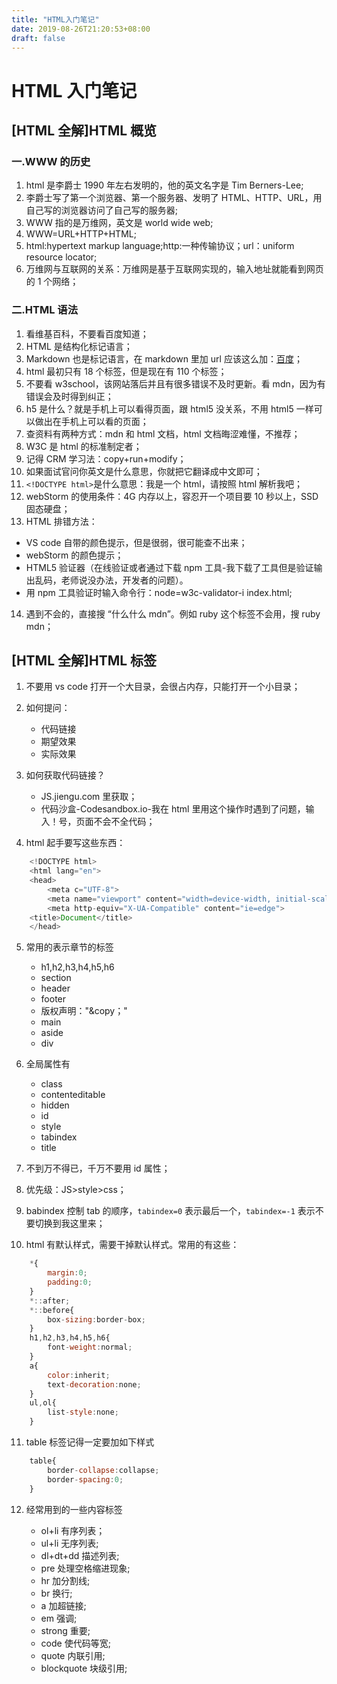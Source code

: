 ```yaml
---
title: "HTML入门笔记"
date: 2019-08-26T21:20:53+08:00
draft: false
---
```


# HTML 入门笔记

## [HTML 全解]HTML 概览

### 一.WWW 的历史

1. html 是李爵士 1990 年左右发明的，他的英文名字是 Tim Berners-Lee;
2. 李爵士写了第一个浏览器、第一个服务器、发明了 HTML、HTTP、URL，用自己写的浏览器访问了自己写的服务器;
3. WWW 指的是万维网，英文是 world wide web;
4. WWW=URL+HTTP+HTML;
5. html:hypertext markup language;http:一种传输协议；url：uniform resource locator;
6. 万维网与互联网的关系：万维网是基于互联网实现的，输入地址就能看到网页的 1 个网络；

### 二.HTML 语法

1. 看维基百科，不要看百度知道；
2. HTML 是结构化标记语言；
3. Markdown 也是标记语言，在 markdown 里加 url 应该这么加：[百度](http://www.baidu.com)；
4. html 最初只有 18 个标签，但是现在有 110 个标签；
5. 不要看 w3school，该网站落后并且有很多错误不及时更新。看 mdn，因为有错误会及时得到纠正；
6. h5 是什么？就是手机上可以看得页面，跟 html5 没关系，不用 html5 一样可以做出在手机上可以看的页面；
7. 查资料有两种方式：mdn 和 html 文档，html 文档晦涩难懂，不推荐；
8. W3C 是 html 的标准制定者；
9. 记得 CRM 学习法：copy+run+modify；
10. 如果面试官问你英文是什么意思，你就把它翻译成中文即可；
11. `<!DOCTYPE html>`是什么意思：我是一个 html，请按照 html 解析我吧；
12. webStorm 的使用条件：4G 内存以上，容忍开一个项目要 10 秒以上，SSD 固态硬盘；
13. HTML 排错方法：

- VS code 自带的颜色提示，但是很弱，很可能查不出来；
- webStorm 的颜色提示；
- HTML5 验证器（在线验证或者通过下载 npm 工具-我下载了工具但是验证输出乱码，老师说没办法，开发者的问题）。
- 用 npm 工具验证时输入命令行：node=w3c-validator-i index.html;

14. 遇到不会的，直接搜 “什么什么 mdn”。例如 ruby 这个标签不会用，搜 ruby mdn；

## [HTML 全解]HTML 标签

1. 不要用 vs code 打开一个大目录，会很占内存，只能打开一个小目录；
2. 如何提问：

   - 代码链接
   - 期望效果
   - 实际效果

3. 如何获取代码链接？

   - JS.jiengu.com 里获取；
   - 代码沙盒-Codesandbox.io-我在 html 里用这个操作时遇到了问题，输入！号，页面不会不全代码；

4. html 起手要写这些东西：

```javascript
    <!DOCTYPE html>
    <html lang="en">
    <head>
        <meta c="UTF-8">
        <meta name="viewport" content="width=device-width, initial-scale=1.0">
        <meta http-equiv="X-UA-Compatible" content="ie=edge">
    <title>Document</title>
    </head>
```

5. 常用的表示章节的标签

   - h1,h2,h3,h4,h5,h6
   - section
   - header
   - footer
   - 版权声明："&copy；"
   - main
   - aside
   - div

6. 全局属性有

   - class
   - contenteditable
   - hidden
   - id
   - style
   - tabindex
   - title

7. 不到万不得已，千万不要用 id 属性；
8. 优先级：JS>style>css；
9. babindex 控制 tab 的顺序，`tabindex=0` 表示最后一个，`tabindex=-1` 表示不要切换到我这里来；
10. html 有默认样式，需要干掉默认样式。常用的有这些：

```javascript
    *{
        margin:0;
        padding:0;
    }
    *::after;
    *::before{
        box-sizing:border-box;
    }
    h1,h2,h3,h4,h5,h6{
        font-weight:normal;
    }
    a{
        color:inherit;
        text-decoration:none;
    }
    ul,ol{
        list-style:none;
    }
```

11. table 标签记得一定要加如下样式

```javascript
    table{
        border-collapse:collapse;
        border-spacing:0;
    }
```

12. 经常用到的一些内容标签

    - ol+li 有序列表；
    - ul+li 无序列表;
    - dl+dt+dd 描述列表;
    - pre 处理空格缩进现象;
    - hr 加分割线;
    - br 换行;
    - a 加超链接;
    - em 强调;
    - strong 重要;
    - code 使代码等宽;
    - quote 内联引用;
    - blockquote 块级引用;
